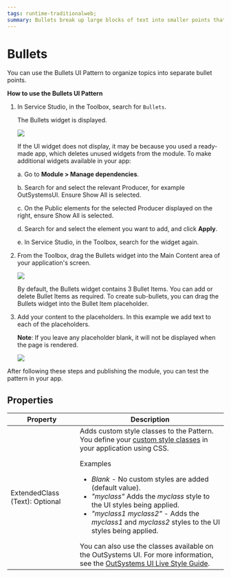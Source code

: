 ```yaml
---
tags: runtime-traditionalweb; 
summary: Bullets break up large blocks of text into smaller points that are easier to read.
---
```


# Bullets

You can use the Bullets UI Pattern to organize topics into separate bullet points.

**How to use the Bullets UI Pattern**

1. In Service Studio, in the Toolbox, search for `Bullets`.

    The Bullets widget is displayed.

    ![](<images/bullets-1-ss.png>)

    If the UI widget does not display, it may be because you used a ready-made app, which deletes unused widgets from the module. To make additional widgets available in your app:

    a. Go to **Module > Manage dependencies**.

    b. Search for and select the relevant Producer, for example OutSystemsUI. Ensure Show All is selected. 

    c. On the Public elements for the selected Producer displayed on the right, ensure Show All is selected.
    
    d. Search for and select the element you want to add, and click **Apply**. 
    
    e. In Service Studio, in the Toolbox, search for the widget again.

1. From the Toolbox, drag the Bullets widget into the Main Content area of your application's screen.

    ![](<images/bullets-2-ss.png>)

    By default, the Bullets widget contains 3 Bullet Items. You can add or delete Bullet Items as required. To create sub-bullets, you can drag the Bullets widget into the Bullet Item placeholder.

1. Add your content to the placeholders. In this example we add text to each of the placeholders. 

    **Note**: If you leave any placeholder blank, it will not be displayed when the page is rendered.

    ![](<images/bullets-5-ss.png>)

After following these steps and publishing the module, you can test the pattern in your app. 

## Properties

| **Property** |  **Description** |  
|---|---|
| ExtendedClass (Text): Optional  |  Adds custom style classes to the Pattern. You define your [custom style classes](../../../look-feel/css.md) in your application using CSS.<p>Examples</p><ul><li>_Blank_ - No custom styles are added (default value).</li><li>_"myclass"_ Adds the _myclass_ style to the UI styles being applied.</li><li>_"myclass1 myclass2"_ - Adds the _myclass1_ and _myclass2_ styles to the UI styles being applied. </li></ul>You can also use the classes available on the OutSystems UI. For more information, see the [OutSystems UI Live Style Guide](https://outsystemsui.outsystems.com/StyleGuidePreview/Styles). |
